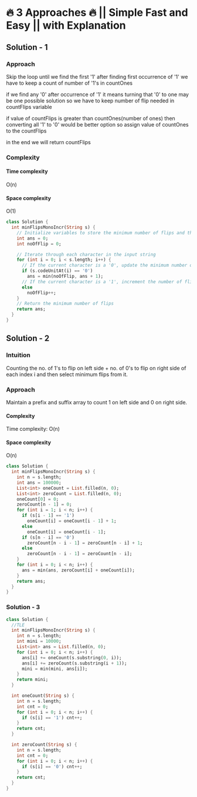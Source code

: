 # 🔥 3 Approaches 🔥 || Simple Fast and Easy || with Explanation

## Solution - 1

### Approach

Skip the loop until we find the first '1'
after finding first occurrence of '1' we have to keep a count of number of '1's in countOnes

if we find any '0' after occurrence of '1' it means turning that '0' to one may be one possible solution so we have to keep number of flip needed in countFlips variable

if value of countFlips is greater than countOnes(number of ones) then converting all '1' to '0' would be better option so assign value of countOnes to the countFlips

in the end we will return countFlips

### Complexity

#### Time complexity

O(n)

#### Space complexity

O(1)

```dart
class Solution {
  int minFlipsMonoIncr(String s) {
    // Initialize variables to store the minimum number of flips and the number of flips currently needed
    int ans = 0;
    int noOfFlip = 0;

    // Iterate through each character in the input string
    for (int i = 0; i < s.length; i++) {
      // If the current character is a '0', update the minimum number of flips and add 1 to the current number of flips
      if (s.codeUnitAt(i) == '0')
        ans = min(noOfFlip, ans + 1);
      // If the current character is a '1', increment the number of flips
      else
        noOfFlip++;
    }
    // Return the minimum number of flips
    return ans;
  }
}
```

## Solution - 2

### Intuition

Counting the no. of 1's to flip on left side + no. of 0's to flip on right side of each index i and then select minimum flips from it.

### Approach

Maintain a prefix and suffix array to count 1 on left side and 0 on right side.

#### Complexity

Time complexity:
O(n)

#### Space complexity

O(n)

```dart
class Solution {
  int minFlipsMonoIncr(String s) {
    int n = s.length;
    int ans = 100000;
    List<int> oneCount = List.filled(n, 0);
    List<int> zeroCount = List.filled(n, 0);
    oneCount[0] = 0;
    zeroCount[n - 1] = 0;
    for (int i = 1; i < n; i++) {
      if (s[i - 1] == '1')
        oneCount[i] = oneCount[i - 1] + 1;
      else
        oneCount[i] = oneCount[i - 1];
      if (s[n - i] == '0')
        zeroCount[n - i - 1] = zeroCount[n - i] + 1;
      else
        zeroCount[n - i - 1] = zeroCount[n - i];
    }
    for (int i = 0; i < n; i++) {
      ans = min(ans, zeroCount[i] + oneCount[i]);
    }
    return ans;
  }
}
```

### Solution - 3

```dart
class Solution {
  //TLE
  int minFlipsMonoIncr(String s) {
    int n = s.length;
    int mini = 10000;
    List<int> ans = List.filled(n, 0);
    for (int i = 0; i < n; i++) {
      ans[i] += oneCount(s.substring(0, i));
      ans[i] += zeroCount(s.substring(i + 1));
      mini = min(mini, ans[i]);
    }
    return mini;
  }

  int oneCount(String s) {
    int n = s.length;
    int cnt = 0;
    for (int i = 0; i < n; i++) {
      if (s[i] == '1') cnt++;
    }
    return cnt;
  }

  int zeroCount(String s) {
    int n = s.length;
    int cnt = 0;
    for (int i = 0; i < n; i++) {
      if (s[i] == '0') cnt++;
    }
    return cnt;
  }
}
```
